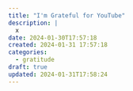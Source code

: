 ```yaml
---
title: "I'm Grateful for YouTube"
description: |
  x
date: 2024-01-30T17:57:18
created: 2024-01-31 17:57:18
categories:
  - gratitude
draft: true
updated: 2024-01-31T17:58:24
---
```

